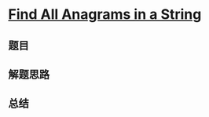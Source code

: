 # [Find All Anagrams in a String](https://leetcode.com/problems/find-all-anagrams-in-a-string/)

## 题目


## 解题思路


## 总结


